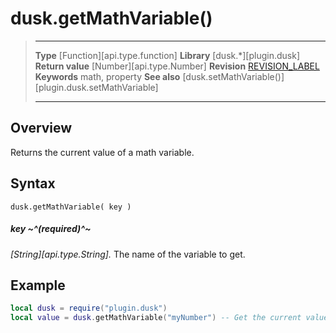 # dusk.getMathVariable()

> --------------------- ------------------------------------------------------------------------------------------
> __Type__              [Function][api.type.function]
> __Library__           [dusk.*][plugin.dusk]
> __Return value__      [Number][api.type.Number]
> __Revision__          [REVISION_LABEL](REVISION_URL)
> __Keywords__          math, property
> __See also__          [dusk.setMathVariable()][plugin.dusk.setMathVariable]
> --------------------- ------------------------------------------------------------------------------------------


## Overview

Returns the current value of a math variable.


## Syntax

	dusk.getMathVariable( key )

##### key ~^(required)^~
_[String][api.type.String]._ The name of the variable to get.


## Example

``````lua
local dusk = require("plugin.dusk")
local value = dusk.getMathVariable("myNumber") -- Get the current value of the variable "myNumber"
``````

